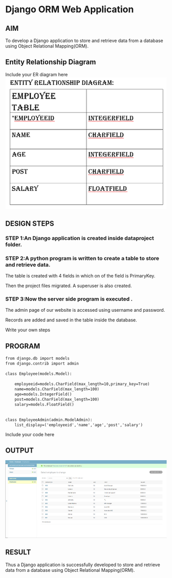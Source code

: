 # Django ORM Web Application

## AIM
To develop a Django application to store and retrieve data from a database using Object Relational Mapping(ORM).

## Entity Relationship Diagram

Include your ER diagram here
![ER_DIAGRAM](./erdiagram.png)

## DESIGN STEPS

### STEP 1:An Django application is created inside dataproject folder.

### STEP 2:A python program is written to create a table to store and retrieve data.

The table is created with 4 fields in which on of the field is PrimaryKey.

Then the project files migrated. A superuser is also created.

### STEP 3:Now the server side program is executed .

The admin page of our website is accessed using username and password.

Records are added and saved in the table inside the database.

Write your own steps

## PROGRAM
```
from django.db import models
from django.contrib import admin

class Employee(models.Model):
        
    employeeid=models.CharField(max_length=10,primary_key=True)
    name=models.CharField(max_length=100)
    age=models.IntegerField()
    post=models.CharField(max_length=100)
    salary=models.FloatField()
    

class EmployeeAdmin(admin.ModelAdmin):
    list_display=('employeeid','name','age','post','salary')
 ```
Include your code here

## OUTPUT
![OUTPUT](./orm1.png)


## RESULT
Thus a Django application is successfully developed to store and retrieve data from a database using Object Relational Mapping(ORM).
